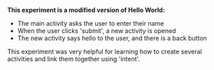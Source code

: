 ****This experiment is a modified version of Hello World:****
- The main activity asks the user to enter their name
- When the user clicks 'submit', a new activity is opened
- The new activity says hello to the user, and there is a back button

This experiment was very helpful for learning how to create several activities and 
link them together using 'intent'.